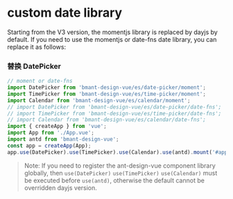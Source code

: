 # custom date library

Starting from the V3 version, the momentjs library is replaced by dayjs by default. If you need to use the momentjs or date-fns date library, you can replace it as follows:

### 替换 DatePicker

```js
// moment or date-fns
import DatePicker from 'bmant-design-vue/es/date-picker/moment';
import TimePicker from 'bmant-design-vue/es/time-picker/moment';
import Calendar from 'bmant-design-vue/es/calendar/moment';
// import DatePicker from 'bmant-design-vue/es/date-picker/date-fns';
// import TimePicker from 'bmant-design-vue/es/time-picker/date-fns';
// import Calendar from 'bmant-design-vue/es/calendar/date-fns';
import { createApp } from 'vue';
import App from './App.vue';
import antd from 'bmant-design-vue';
const app = createApp(App);
app.use(DatePicker).use(TimePicker).use(Calendar).use(antd).mount('#app');
```

> Note: If you need to register the ant-design-vue component library globally, then `use(DatePicker)` `use(TimePicker)` `use(Calendar)` must be executed before `use(antd)`, otherwise the default cannot be overridden dayjs version.
